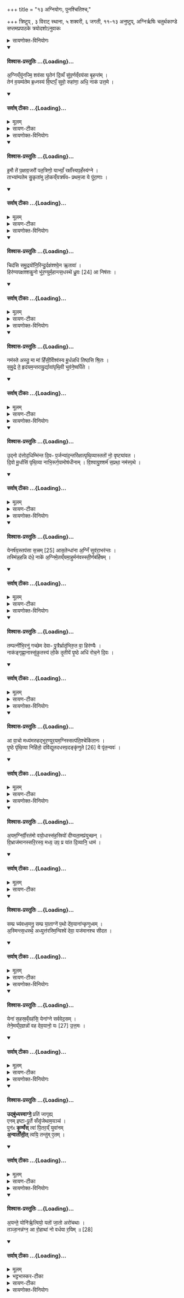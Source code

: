 +++
title = "१३ अग्नियोगः, पुनश्चितिश्च,"

+++
त्रिष्टुप् , ३ विराट् स्थाना, ५ शक्वरी, ६ जगती, ११-१३ अनुष्टुप्,
अग्निर्ऋषिः
चतुर्थकाण्डे सप्तमप्रपाठके त्रयोदशोऽनुवाकः

<details><summary>सायणोक्त-विनियोगः</summary>

( अथ चतुर्थकाण्डे सप्तमप्रपाठके त्रयोदशोऽनुवाकः )।  
 कल्पः—द्वादशो वाजप्रसवीयहोमोऽभिहितः।  
अथ त्रयोदशेऽग्नियोगोऽभिधीयते।     
“ पुरस्तात्प्रातरनुवाकादग्निं युनज्मीमिति तिसृभिरभिमृशन्नग्निं युनक्ति ” इति।  
तत्र प्रथमामाह– अग्निं युनज्मीति।  
</details>
<div class="js_include" newlevelforh1="4" title="विश्वास-प्रस्तुतिः" unfilled url="/vedAH_yajuH/taittirIyam/sArasvata-vibhAgaH/saMhitA/Rk/vishvAsa-prastutiH/4/7/13_agniyogaH_punashchitishcha/02_agniy.Nyunajmi_shavasA.md">
<details open><summary><h4>विश्वास-प्रस्तुतिः ...{Loading}...</h4></summary>

अ॒ग्निय्ँयु॑नज्मि॒ शव॑सा घृ॒तेन॑ दि॒व्यँ सु॑प॒र्णव्ँवय॑सा बृ॒हन्त॑म् ।   
तेन॑ व॒यम्प॑तेम ब्र॒ध्नस्य॑ वि॒ष्टपँ॒ सुवो॒ रुहा॑णा॒ अधि॒ नाक॑ उत्त॒मे ।
</details>
</div>
<div class="js_include" newlevelforh1="4" title="सर्वाष् टीकाः" unfilled url="/vedAH_yajuH/taittirIyam/sArasvata-vibhAgaH/saMhitA/Rk/sarvASh_TIkAH/4/7/13_agniyogaH_punashchitishcha/02_agniy.Nyunajmi_shavasA.md">
<details open><summary><h4>सर्वाष् टीकाः ...{Loading}...</h4></summary>
<details><summary>मूलम्</summary>

अ॒ग्निय्ँयु॑नज्मि॒ शव॑सा घृ॒तेन॑ दि॒व्यँ सु॑प॒र्णव्ँवय॑सा बृ॒हन्त॑म् ।   
तेन॑ व॒यम्प॑तेम ब्र॒ध्नस्य॑ वि॒ष्टपँ॒ सुवो॒ रुहा॑णा॒ अधि॒ नाक॑ उत्त॒मे ।
</details>
<details><summary>सायण-टीका</summary>

अग्निं चितमेतं वह्निं शवसा बलेन घृतेन घृतादिद्रव्य युक्तेन कर्मणा युनज्पि रथेनाश्वमिवाहं योजयामि।  
कीदृशमग्निं, दिव्यं द्योतनात्मकं, सुपर्णं पक्ष्याकारं, वयसा बृहन्तं चिरकालभाविनम्।  
तेनाग्निना वयं यजमाना ब्र ध्नस्याऽऽदित्यस्य विष्टपं तापरहितं स्थानं पतेम प्राप्नुयाम।  
कीदृशा वयम्, उत्तमे नाकेऽत्युत्कृष्टे स्वर्गलोके सबोऽधिरुहाणाः सुखप्रापकप्रदेशमधिरोढुकामाः।
</details>
</details>
</div>
<details><summary>सायणोक्त-विनियोगः</summary>

अथ द्वितीयामाह– इमौ ते पक्षावति।  
</details>
<div class="js_include" newlevelforh1="4" title="विश्वास-प्रस्तुतिः" unfilled url="/vedAH_yajuH/taittirIyam/sArasvata-vibhAgaH/saMhitA/Rk/vishvAsa-prastutiH/4/7/13_agniyogaH_punashchitishcha/06_imau_te.md">
<details open><summary><h4>विश्वास-प्रस्तुतिः ...{Loading}...</h4></summary>

इ॒मौ ते॑ प॒क्षाव॒जरौ॑ पत॒त्रिणो॒ याभ्याँ॒ रक्षाँ॑स्यप॒हँस्य॑ग्ने ।   
ताभ्या॑म्पतेम सु॒कृता॑मु लो॒कय्ँयत्रर्ष॑यᳶ प्रथम॒जा ये पु॑रा॒णाः ।
</details>
</div>
<div class="js_include" newlevelforh1="4" title="सर्वाष् टीकाः" unfilled url="/vedAH_yajuH/taittirIyam/sArasvata-vibhAgaH/saMhitA/Rk/sarvASh_TIkAH/4/7/13_agniyogaH_punashchitishcha/06_imau_te.md">
<details open><summary><h4>सर्वाष् टीकाः ...{Loading}...</h4></summary>
<details><summary>मूलम्</summary>

इ॒मौ ते॑ प॒क्षाव॒जरौ॑ पत॒त्रिणो॒ याभ्याँ॒ रक्षाँ॑स्यप॒हँस्य॑ग्ने ।   
ताभ्या॑म्पतेम सु॒कृता॑मु लो॒कय्ँयत्रर्ष॑यᳶ प्रथम॒जा ये पु॑रा॒णाः ।
</details>
<details><summary>सायण-टीका</summary>

पतत्रिणः पक्ष्याकारस्य ते तवाग्नेरिमौ पक्षावजरौ कदाचिदपि जीर्णौ  न भवतः।  
हेऽग्ने याभ्यां पक्षाभ्यां त्वं रक्षांस्यपहंसि मारयसि ताभ्यां वयं सुकृतामु पुण्यकृतामेव पुरुषाणां योग्यं लोकं पतेम प्राप्नुयाम्।  
ये पुराणा अनादिसिध्दा ऋषयो महर्षयः सन्ति ये च प्रथमजाः सृष्ट्यादावेवोत्पन्नास्तादृशा यत्र लोके निबसन्ति तं लोकं पतेम।
</details>
</details>
</div>
<details><summary>सायणोक्त-विनियोगः</summary>

तृतीयामाह – चिदसि समुद्रेति ।  
</details>
<div class="js_include" newlevelforh1="4" title="विश्वास-प्रस्तुतिः" unfilled url="/vedAH_yajuH/taittirIyam/sArasvata-vibhAgaH/saMhitA/Rk/vishvAsa-prastutiH/4/7/13_agniyogaH_punashchitishcha/10_chidasi_samudrayonirindurdakhShashshyena.md">
<details open><summary><h4>विश्वास-प्रस्तुतिः ...{Loading}...</h4></summary>

चिद॑सि समु॒द्रयो॑नि॒रिन्दु॒र्दक्ष॑श्श्ये॒न ऋ॒तावा॑ ।   
हिर॑ण्यपक्षश्शकु॒नो भु॑र॒ण्युर्म॒हान्त्स॒धस्थे॑ ध्रु॒वः [24]  आ निष॑त्तः ।
</details>
</div>
<div class="js_include" newlevelforh1="4" title="सर्वाष् टीकाः" unfilled url="/vedAH_yajuH/taittirIyam/sArasvata-vibhAgaH/saMhitA/Rk/sarvASh_TIkAH/4/7/13_agniyogaH_punashchitishcha/10_chidasi_samudrayonirindurdakhShashshyena.md">
<details open><summary><h4>सर्वाष् टीकाः ...{Loading}...</h4></summary>
<details><summary>मूलम्</summary>

चिद॑सि समु॒द्रयो॑नि॒रिन्दु॒र्दक्ष॑श्श्ये॒न ऋ॒तावा॑ ।   
हिर॑ण्यपक्षश्शकु॒नो भु॑र॒ण्युर्म॒हान्त्स॒धस्थे॑ ध्रु॒वः [24]  आ निष॑त्तः ।
</details>
<details><summary>सायण-टीका</summary>

हेऽग्ने त्वं चिदादिविशेषणैर्विशेषितोऽसि।  
चिज्जगतश्चेतयिता यजमानौश्चितो वा ।   समुद्रयोनिर्यथा समुद्रः सर्वेषां जलग्रहाणां स्थानं तथा त्वं सर्वेषां क्रतूनां स्थानम्।   इन्दुः परमैश्वर्ययुक्तः।   दक्षः कर्मनिष्पादन कुशलः।   श्येनः पक्षिविशेषाकारः ।   ऋतावा सत्यवान्।   हिरण्यपक्षः सुवर्णं मयाभ्यां पक्षाभ्यामुपेतः।   शकुनः कामनादिभेदेन कङ्कादिपक्ष्याकारः।   भुरण्युः    २२५५ सर्वं भरितं क्षमः ।   महान्बह्वीभिरिष्टकाभिश्चितत्वात्प्रौढः।   सधःस्थ आदित्येन सहैकत्र स्थितियोग्ये मण्डले (ध्रुवः स्थिरः) ।   आनिषत्तः समन्तत उपविष्टः।
</details>
</details>
</div>
<details><summary>सायणोक्त-विनियोगः</summary>

कल्पः— “यज्ञायज्ञियस्य स्तोत्र एकयाऽप्रस्तुतं भवत्यथ नमस्ते अस्तु मा मा हिँ सीरिति द्वाभ्यामग्निमभिमृशति” इति।   तत्र प्रथमामाह– नमस्ते अस्त्विति।   
</details>
<div class="js_include" newlevelforh1="4" title="विश्वास-प्रस्तुतिः" unfilled url="/vedAH_yajuH/taittirIyam/sArasvata-vibhAgaH/saMhitA/Rk/vishvAsa-prastutiH/4/7/13_agniyogaH_punashchitishcha/14_namaste_astu.md">
<details open><summary><h4>विश्वास-प्रस्तुतिः ...{Loading}...</h4></summary>

नम॑स्ते अस्तु॒ मा मा॑ हिँसी॒र्विश्व॑स्य मू॒र्धन्नधि॑ तिष्ठसि श्रि॒तः ।   
स॒मु॒द्रे ते॒ हृद॑यम॒न्तरायु॒र्द्यावा॑पृथि॒वी भुव॑ने॒ष्वर्पि॑ते ।
</details>
</div>
<div class="js_include" newlevelforh1="4" title="सर्वाष् टीकाः" unfilled url="/vedAH_yajuH/taittirIyam/sArasvata-vibhAgaH/saMhitA/Rk/sarvASh_TIkAH/4/7/13_agniyogaH_punashchitishcha/14_namaste_astu.md">
<details open><summary><h4>सर्वाष् टीकाः ...{Loading}...</h4></summary>
<details><summary>मूलम्</summary>

नम॑स्ते अस्तु॒ मा मा॑ हिँसी॒र्विश्व॑स्य मू॒र्धन्नधि॑ तिष्ठसि श्रि॒तः ।   
स॒मु॒द्रे ते॒ हृद॑यम॒न्तरायु॒र्द्यावा॑पृथि॒वी भुव॑ने॒ष्वर्पि॑ते ।
</details>
<details><summary>सायण-टीका</summary>

हेऽग्ने ते नमोऽस्तु।   त्वं कर्मणि त्वद्यागकारिणं मा मां मा हिंसीर्मा विनाशय।   त्वं विश्वस्य सर्वस्य जगतो मूर्धञ्शिरोवदुत्तमे चितिप्रदेशे श्रित आश्रितः सन्नधितिष्ठसि।   अधिको भूत्वा वर्तसे।   ते हृदयं त्वदीयं चित्तं समुद्रे वर्तते।   यद्वृष्टिद्वारेण समुद्रसमानं जलं संपादयिष्यामीत्येवं सर्वदा तवा नुग्रहः।   तथाऽन्तरायुस्त्वदीयचित्तस्य मध्ये सर्वेषां प्राणिनामायुस्तिष्ठति चिरं जीवन्त्वेते प्राणिन इति यदा स्मरसि तदानीं तेषामायुर्भवत्येव ।   किंच भुवनेषु सर्वेषु लोकेषु निमित्तभूतेषु द्यावापृथिवी अर्पिते उपरि द्यौरधो भूमिश्च त्वया स्थपिते।   एतयोर्मध्ये सर्वे लोकास्तिष्ठन्त्वित्येवं तवानुग्रहः।
</details>
</details>
</div>
<details><summary>सायणोक्त-विनियोगः</summary>

अथ द्वितीयामाह– उद्नो दत्तोदघिमिति।   
</details>
<div class="js_include" newlevelforh1="4" title="विश्वास-प्रस्तुतिः" unfilled url="/vedAH_yajuH/taittirIyam/sArasvata-vibhAgaH/saMhitA/Rk/vishvAsa-prastutiH/4/7/13_agniyogaH_punashchitishcha/18_udno_dattodadhimbhinta.md">
<details open><summary><h4>विश्वास-प्रस्तुतिः ...{Loading}...</h4></summary>

उ॒द्नो द॑त्तोद॒धिम्भि॑न्त दि॒वᳶ प॒र्जन्या॑द॒न्तरि॑क्षात्पृथि॒व्यास्ततो॑ नो॒ वृष्ट्या॑वत ।   
दि॒वो मू॒र्धासि॑ पृथि॒व्या नाभि॒रूर्ग॒पामोष॑धीनाम् ।
वि॒श्वायु॒श्शर्म॑ स॒प्रथा॒ नम॑स्प॒थे ।
</details>
</div>
<div class="js_include" newlevelforh1="4" title="सर्वाष् टीकाः" unfilled url="/vedAH_yajuH/taittirIyam/sArasvata-vibhAgaH/saMhitA/Rk/sarvASh_TIkAH/4/7/13_agniyogaH_punashchitishcha/18_udno_dattodadhimbhinta.md">
<details open><summary><h4>सर्वाष् टीकाः ...{Loading}...</h4></summary>
<details><summary>मूलम्</summary>

उ॒द्नो द॑त्तोद॒धिम्भि॑न्त दि॒वᳶ प॒र्जन्या॑द॒न्तरि॑क्षात्पृथि॒व्यास्ततो॑ नो॒ वृष्ट्या॑वत ।  
दि॒वो मू॒र्धासि॑ पृथि॒व्या नाभि॒रूर्ग॒पामोष॑धीनाम् ।
वि॒श्वायु॒श्शर्म॑ स॒प्रथा॒ नम॑स्प॒थे ।
</details>
<details><summary>सायण-टीका</summary>

अत्र पूजार्थमेकस्मिन्नेवाग्नौ बहुत्वमारोप्य निर्दिश्यते।   हेऽग्नयो यूयमुदूनो दत्तादकानि प्रयच्छत।   उदकदाने क उपाय इति तदुच्यते—उदधिं भिन्त, उदकं धीयतेऽस्मिन्नित्युदघिर्मेघस्तं विदारयत।   केभ्यो निमित्तेभ्यः, दिवोऽन्तरिक्षात्पृथिव्या लोकत्रयं निमित्तीकृत्येत्यर्थः ततो मेघवि दारणादूर्ध्वं पर्जन्यादागतया वृष्ट्या नोऽस्मानवत रक्षत।  

पुनरप्येकत्वेनैव संबोध्योच्यते—हेऽग्ने त्वं दिवो मूर्धाऽसि द्युलोकस्य मूर्धस्थानीय आदित्यरूपोसि।   पृथिव्या नाभिरसि नाभिवन्मध्यदेशे वर्तसे।   अपामोषधीनां चोर्ग्रसोऽसि।   त्वया हि पाके क्रियमाणे सति तत्र रसो जायते तथा विश्वायुरसि सर्वस्य जगत आयुष्प्रदोऽसि।   शर्म शरणभूतोऽसि।   सप्रथाः सविस्तारोऽसि।   पथे पुण्यलोकमार्गरूपाय तुभ्यं नमोऽस्तु।   
अग्नियोगमन्त्रं व्याख्यातुं प्रस्तौति– “सुवर्गाय वै लोकाय देवरथो युज्यते यत्राऽऽकूताय मनुष्यरथ एष खलु देवरथो यदग्निः” (सं० का० ५ प्र० ४ अ० १०) इति।  
द्विविधो हि रथो देवरथो मनुष्यरथश्चेति।   तत्र स्वर्गप्राप्तये देवरथः सज्जी   २२५६ क्रियत।   यत्र क्वापि ग्रामविशेषे गन्तुमाकूतमभिपायो भवति तदर्थं मनुष्यरथः सज्जी क्रियते।   योऽयमत्र चीयमानोऽग्निः स एष देवरथो न तु मनुष्यरथः इत्यं प्रस्तुत्य मन्त्रस्य तात्पर्यं दर्शयति– “अग्निं युनज्मि शवसा घृतेनेत्याह युनक्त्येवैनँ स एनं युक्तः सुवर्गं लोकमभि वहति” (सं० का० ५ प्र० ४ अ० १०) इति।  
एनं देवरथरूपमग्निमनेन मन्त्रेण युनक्त्येव।   स च युक्तोऽग्निरेव यजमानं स्वर्गं प्रापयति।   उक्तमन्त्रपञ्चके मन्त्रत्रयं विभज्य विनियुङ्क्ते– यत्सर्वाभिः पञ्चभिर्युञ्ज्याद्युक्तोऽस्याग्निः प्रच्युतः स्यादप्रंतिष्ठिता आहुतयः स्युरप्रतिष्ठिताः स्तोमा अप्रतिष्ठितान्युक्थानि तिसृभिः प्रातःसवनेऽभिमृशति त्रिवृद्वा अग्निर्यावानेवाग्निस्तं युनक्ति यथाऽनसि युक्त आधीयत एवमेव तत्प्रत्याहुतयस्तिष्ठन्ति प्रति स्तोमाः प्रत्युक्थानि” (सं० का० ५ प्र० ४ अ० १०) इति।  
आदावेव मन्त्रपञ्चकेन योजने सति कालान्तरे योजयितुं मन्त्राभावादयं युक्तोऽग्निः प्रच्युतो भवेत्।   प्रच्युतेऽग्नावाहुतीनां स्तोत्रशस्त्रयोश्च प्रतिष्ठा न भवेत्।   अतः पश्चाद्योक्तुं मन्त्रद्वय मवशेष्य प्रातःसवने तिसृभिरमिमृशेत्।   तथा सति त्रिगुणमग्निं सर्वमप्यभिमृशति।   ततो यथा लोके बलीवर्दैयुक्ते शकटे सर्वं ग्रामान्तरे नेतध्यं वस्तुजातमभिनिधीयत एवमेतस्मिन्नग्नावाहुतयः स्तोत्राणि (शस्त्राणि) च प्रतितिष्ठन्ति।   
अथावशिष्टं मन्त्रद्वयं विनियुङ्क्ते– “यज्ञायज्ञियस्य स्तोत्रे द्वाभ्याममि मृशत्येतावान्वै यज्ञो यावानग्निष्टोमोभूमा त्वा अस्यात ऊर्ध्वः क्रियते यावानेव यज्ञस्तमन्ततोऽन्वारोहति” (सं० का० ५ प्र० ४ अ० १०) इति।  
यज्ञायज्ञा वो अग्नय इत्यस्यामृच्युत्पन्नं साम यज्ञायज्ञियं, तस्य साम्नः संबन्धि स्तोत्रं तृतीयसवने प्रवर्तते।   तस्मिन्प्रवर्तमाने सति शिष्टाभ्यां द्वाभ्यां मन्त्राभ्यामग्निमभिमृशेत्।   यज्ञायज्ञियस्तोत्रान्तो हि प्रकृतिभूतोऽग्निष्टोमः।   स च यावांस्तावानेवोक्थ्यातिरात्रादिः सर्वोऽपि यज्ञः।   एतावदेव हि सर्वेस्याषि यज्ञस्य   २२५७ मुख्यं शरीरम्।   अस्योक्थ्यादिक्रतोर्यज्ञायज्ञियस्तोत्रादूर्ध्वस्तु स्तोत्रसमूहो यः क्रियते सतु मैव क्रियते, तेनातिरिक्तेन पूर्वं विद्यमानस्य यज्ञशरीरस्य वाहुल्यमेव भवति, न तु किंचिन्नूतनं शरीरम्।   एवं सति यज्ञायज्ञियस्तोत्रकालीनाभिमर्शनेनातिरिक्तेनाग्नि ष्टोमोक्थ्यातिरात्रादिरूपो यज्ञो यावानस्ति तं सर्वमप्यन्तकालेऽन्वारोहति कृत्स्नमपि यज्ञजातं प्राप्नोतीत्यर्थः।   मन्त्रद्वित्वं प्रशंसति– “द्वाभ्यां प्रतिष्ठित्यै” [सं० का० ५ प्र० ४ अ० १०] इति।  
स्तोत्रमध्य एवावान्तरकालाविशेषं विधत्ते – “एकयाऽप्रस्तुतं भवत्यथाभिमृशत्युपैनमुत्तरो यज्ञो नमत्यथो संतत्यै” (सं० का० ५ प्र०  ४ अ० १० ) इति।  
यज्ञायज्ञियस्य स्तोत्रे ह्येकविंशः स्तोमो विहितः।   तिस्रो हि ऋच एकविंशतिसंख्यापूरणायाऽऽवर्तनीयाः।   तत्र हि विंशतिस्तोत्रीयासूक्तासु याऽन्ता (न्त्या) स्तोत्रीया तया स्तोत्रमप्रस्तुतमनुपक्रान्तं यदा भवति तदानीं मन्त्राभ्यामभिमृशेत्।   एवं सत्युत्तरकालभावी यज्ञः सर्वोऽप्येनं यजमानमुपनमति।   अपि च तदभिमर्शनं यज्ञनैरन्तर्याय संपद्यते।
</details>
</details>
</div>
<details><summary>सायणोक्त-विनियोगः</summary>

कल्पः— “ पुनश्चितिस्त्रिष्वर्थेषु श्रूयतेऽस्त्रवणार्थे समृद्ध्यर्थे संतानार्थे चास्रवणार्थं व्याख्यास्यामो यदीष्ट्या यदि पशुना यदि सोगेन यजेत योऽप्यस्य पुरोऽ–ग्निस्तमन्ववसाय यजेतापि वा येनर्षय इत्यष्ठौ नाना मन्त्रा उत्तरवेद्यामुपदध्यात् ” इति।  
तत्र प्रथमामाह– येनर्षय इति।   
</details>
<div class="js_include" newlevelforh1="4" title="विश्वास-प्रस्तुतिः" unfilled url="/vedAH_yajuH/taittirIyam/sArasvata-vibhAgaH/saMhitA/Rk/vishvAsa-prastutiH/4/7/13_agniyogaH_punashchitishcha/22_yenarShayastapasA_sattram.md">
<details open><summary><h4>विश्वास-प्रस्तुतिः ...{Loading}...</h4></summary>

येनर्ष॑य॒स्तप॑सा स॒त्त्रम् [25]  आस॒तेन्धा॑ना अ॒ग्निँ सुव॑रा॒भर॑न्तः ।   
तस्मि॑न्न॒हन्नि द॑धे॒ नाके॑ अ॒ग्निमे॒तय्ँयमा॒हुर्मन॑वस्स्ती॒र्णब॑र्हिषम् ।
</details>
</div>
<div class="js_include" newlevelforh1="4" title="सर्वाष् टीकाः" unfilled url="/vedAH_yajuH/taittirIyam/sArasvata-vibhAgaH/saMhitA/Rk/sarvASh_TIkAH/4/7/13_agniyogaH_punashchitishcha/22_yenarShayastapasA_sattram.md">
<details open><summary><h4>सर्वाष् टीकाः ...{Loading}...</h4></summary>
<details><summary>मूलम्</summary>

येनर्ष॑य॒स्तप॑सा स॒त्त्रम् [25]  आस॒तेन्धा॑ना अ॒ग्निँ सुव॑रा॒भर॑न्तः ।   
तस्मि॑न्न॒हन्नि द॑धे॒ नाके॑ अ॒ग्निमे॒तय्ँयमा॒हुर्मन॑वस्स्ती॒र्णब॑र्हिषम् ।
</details>
<details><summary>सायण-टीका</summary>

येन स्वगेंण निमित्तभूतेन पूर्वे महर्षयस्तपसा संतापयक्तेनाग्निना सत्रमासतानुष्ठितवन्तः ।   कीदृशा महर्षयः, अग्निमिन्धानाः प्रज्वलयन्तः ।   सुवराभरन्तः स्वर्गमाहर्तुं समुद्यताः अहमपि तस्मिन्नाके निमित्तभूते सति एतमग्निं निदधे स्थापयामि।   यमग्निं मनवः पूर्वे मनुष्याः स्तीर्णबर्हिषं प्रसारितयज्ञमाहुस्त मग्निं निदध इत्यन्वयः।
</details>
</details>
</div>
<details><summary>सायणोक्त-विनियोगः</summary>

अथ द्वितीयामाह– तं पत्नीभिरिति।   
</details>
<div class="js_include" newlevelforh1="4" title="विश्वास-प्रस्तुतिः" unfilled url="/vedAH_yajuH/taittirIyam/sArasvata-vibhAgaH/saMhitA/Rk/vishvAsa-prastutiH/4/7/13_agniyogaH_punashchitishcha/26_tampatnIbhiranu_gachChema.md">
<details open><summary><h4>विश्वास-प्रस्तुतिः ...{Loading}...</h4></summary>

तम्पत्नी॑भि॒रनु॑ गच्छेम देवाᳶ पु॒त्रैर्भ्रातृ॑भिरु॒त वा॒ हिर॑ण्यैः ।   
नाक॑ङ्गृह्णा॒नास्सु॑कृ॒तस्य॑ लो॒के तृ॒तीये॑ पृ॒ष्ठे अधि॑ रोच॒ने दि॒वः ।
</details>
</div>
<div class="js_include" newlevelforh1="4" title="सर्वाष् टीकाः" unfilled url="/vedAH_yajuH/taittirIyam/sArasvata-vibhAgaH/saMhitA/Rk/sarvASh_TIkAH/4/7/13_agniyogaH_punashchitishcha/26_tampatnIbhiranu_gachChema.md">
<details open><summary><h4>सर्वाष् टीकाः ...{Loading}...</h4></summary>
<details><summary>मूलम्</summary>

तम्पत्नी॑भि॒रनु॑ गच्छेम देवाᳶ पु॒त्रैर्भ्रातृ॑भिरु॒त वा॒ हिर॑ण्यैः ।   
नाक॑ङ्गृह्णा॒नास्सु॑कृ॒तस्य॑ लो॒के तृ॒तीये॑ पृ॒ष्ठे अधि॑ रोच॒ने दि॒वः ।
</details>
<details><summary>सायण-टीका</summary>

हे देवा ऋत्विजः सर्वे वयं पत्न्यादिभिः सर्वैर्मनुष्यैरुत   २२५८ वा हिरण्यैर्हिरण्यदिभिः सर्वैः साधनद्गव्यैश्च सहितास्तमग्निमनुगच्छेमानुगताः सन्तः फलं प्राप्स्याम इत्बाशयः ।   स एव स्पष्टीक्रियतेदिवः पृष्ठे स्वर्गस्योपरि नाकं दुःखरहितं स्थानं गृह्णाना ग्रहीतुकामा वयमित्यर्थः।   कीदृशे दिवः पृष्ठे, सुकृतस्य लोके सम्यगनुष्ठितस्य कर्मणः फलभूते, तृतीये पृथिवीमारभ्य गणनायां त्रिसंख्यापूरके, अधिरोचनेऽधिकत्वेन दीप्यमाने।
</details>
</details>
</div>
<details><summary>सायणोक्त-विनियोगः</summary>

अथ तृतीयामाह– आ वाचो मध्यमेति।   
</details>
<div class="js_include" newlevelforh1="4" title="विश्वास-प्रस्तुतिः" unfilled url="/vedAH_yajuH/taittirIyam/sArasvata-vibhAgaH/saMhitA/Rk/vishvAsa-prastutiH/4/7/13_agniyogaH_punashchitishcha/30_A_vAcho.md">
<details open><summary><h4>विश्वास-प्रस्तुतिः ...{Loading}...</h4></summary>

आ वा॒चो मध्य॑मरुहद्भुर॒ण्युर॒यम॒ग्निस्सत्प॑ति॒श्चेकि॑तानः ।   
पृ॒ष्ठे पृ॑थि॒व्या निहि॑तो॒ दवि॑द्युतदधस्प॒दङ्कृ॑णुते [26] ये पृ॑त॒न्यवः॑ ।
</details>
</div>
<div class="js_include" newlevelforh1="4" title="सर्वाष् टीकाः" unfilled url="/vedAH_yajuH/taittirIyam/sArasvata-vibhAgaH/saMhitA/Rk/sarvASh_TIkAH/4/7/13_agniyogaH_punashchitishcha/30_A_vAcho.md">
<details open><summary><h4>सर्वाष् टीकाः ...{Loading}...</h4></summary>
<details><summary>मूलम्</summary>

आ वा॒चो मध्य॑मरुहद्भुर॒ण्युर॒यम॒ग्निस्सत्प॑ति॒श्चेकि॑तानः ।   
पृ॒ष्ठे पृ॑थि॒व्या निहि॑तो॒ दवि॑द्युतदधस्प॒दङ्कृ॑णुते [26] ये पृ॑त॒न्यवः॑ ।
</details>
<details><summary>सायण-टीका</summary>

अयगग्निर्वाचो मध्यमारुहत्स्तोत्ररूपाया वाचः प्रतिपाद्यमर्थमारूढः स्तोत्रगतसर्वगुणयुक्त इत्यर्थः।   कीदृशोऽग्निः, भुरण्युर्जनद्भरणशीलः।   सत्पतिः सतां पालकः।   चेकितानोऽभिज्ञानवान्।   स च पृथिव्याः पृष्ठे भूमेरुपरि निहितः स्थापितो दविद्युतदतिशयेन द्योतते।   ये तु विरोधिनः पृतन्यवोऽस्माभिः सह कलहं कर्तुमिच्छन्ति तानधस्पदं कृणुतेऽस्माकं पादस्याधस्तादर्वास्थितान्करोति।
</details>
</details>
</div>
<details><summary>सायणोक्त-विनियोगः</summary>

अथ चतुर्थीमाह– अयमग्निरिति।   
</details>
<div class="js_include" newlevelforh1="4" title="विश्वास-प्रस्तुतिः" unfilled url="/vedAH_yajuH/taittirIyam/sArasvata-vibhAgaH/saMhitA/Rk/vishvAsa-prastutiH/4/7/13_agniyogaH_punashchitishcha/34_ayamagnirvIratamo_vayodhAssahasriyo.md">
<details open><summary><h4>विश्वास-प्रस्तुतिः ...{Loading}...</h4></summary>

अ॒यम॒ग्निर्वी॒रत॑मो वयो॒धास्स॑ह॒स्रियो॑ दीप्यता॒मप्र॑युच्छन् ।   
वि॒भ्राज॑मानस्सरि॒रस्य॒ मध्य॒ उप॒ प्र या॑त दि॒व्यानि॒ धाम॑ ।
</details>
</div>
<div class="js_include" newlevelforh1="4" title="सर्वाष् टीकाः" unfilled url="/vedAH_yajuH/taittirIyam/sArasvata-vibhAgaH/saMhitA/Rk/sarvASh_TIkAH/4/7/13_agniyogaH_punashchitishcha/34_ayamagnirvIratamo_vayodhAssahasriyo.md">
<details open><summary><h4>सर्वाष् टीकाः ...{Loading}...</h4></summary>
<details><summary>मूलम्</summary>

अ॒यम॒ग्निर्वी॒रत॑मो वयो॒धास्स॑ह॒स्रियो॑ दीप्यता॒मप्र॑युच्छन् ।   
वि॒भ्राज॑मानस्सरि॒रस्य॒ मध्य॒ उप॒ प्र या॑त दि॒व्यानि॒ धाम॑ ।
</details>
<details><summary>सायण-टीका</summary>

अयमग्निर्दीप्यतामस्मिन्कर्मणि प्रकाशताम्।   कीदृशः, वरितमोऽतिशयेन शूरः।   वयोधा वयस आयुषः स्थापयिता।   सहस्त्रिय इष्टकासहस्रेण संपादितः।   अप्रयुच्छन्नस्मिन्कर्मणि प्रमादरहितः।   सरिरस्य जलस्य मध्ये विभ्राजमान और्वविद्युदादिरूपेण विशेषतः प्रकाशमानः।   हे ऋत्विग्यजमानास्तस्य प्रसादाद्दिव्यानि धाम स्थानानि उप प्रयात प्राप्नुत।
</details>
</details>
</div>
<div class="js_include" newlevelforh1="4" title="विश्वास-प्रस्तुतिः" unfilled url="/vedAH_yajuH/taittirIyam/sArasvata-vibhAgaH/saMhitA/Rk/vishvAsa-prastutiH/4/7/13_agniyogaH_punashchitishcha/37_sampra_chyavadhvamanu.md">
<details open><summary><h4>विश्वास-प्रस्तुतिः ...{Loading}...</h4></summary>

सम्प्र च्य॑वध्व॒मनु॒ सम्प्र या॒ताग्ने॑ प॒थो दे॑व॒याना॑न्कृणुध्वम् ।   
अ॒स्मिन्त्स॒धस्थे॒ अध्युत्त॑रस्मि॒न्विश्वे॑ देवा॒ यज॑मानश्च सीदत ।
</details>
</div>
<div class="js_include" newlevelforh1="4" title="सर्वाष् टीकाः" unfilled url="/vedAH_yajuH/taittirIyam/sArasvata-vibhAgaH/saMhitA/Rk/sarvASh_TIkAH/4/7/13_agniyogaH_punashchitishcha/37_sampra_chyavadhvamanu.md">
<details open><summary><h4>सर्वाष् टीकाः ...{Loading}...</h4></summary>
<details><summary>मूलम्</summary>

सम्प्र च्य॑वध्व॒मनु॒ सम्प्र या॒ताग्ने॑ प॒थो दे॑व॒याना॑न्कृणुध्वम् ।   
अ॒स्मिन्त्स॒धस्थे॒ अध्युत्त॑रस्मि॒न्विश्वे॑ देवा॒ यज॑मानश्च सीदत ।
</details>
<details><summary>सायण-टीका</summary>

अथ पञ्चमीमाह– सं प्र च्यवध्वमिति।   हेऽग्ने त्वं विश्वेदेवा यजमानश्च सर्वे यूयं संप्रच्यवर्ध्य सम्यक्प्रच्यावयत, अस्य कर्मणो विघ्नं विनाशयतेत्यर्थः।   अनुसंप्रयासानुक्रमेण कर्मसिद्धिं प्राप्नुत।   ततो देवयानान्देवलोकप्राप्तिहेतून्पथो मार्गान्कृणुघ्वं कुरुत।   सधःस्थे सहस्थितियोग्येऽस्मिन्कर्मणि सीदतोत्तरस्मिल्ँलोकेऽधिकत्वेन सीदत।
</details>
</details>
</div>
<details><summary>सायणोक्त-विनियोगः</summary>

अथ षष्ठीमाह– येना सहस्रमिति।   
</details>
<div class="js_include" newlevelforh1="4" title="विश्वास-प्रस्तुतिः" unfilled url="/vedAH_yajuH/taittirIyam/sArasvata-vibhAgaH/saMhitA/Rk/vishvAsa-prastutiH/4/7/13_agniyogaH_punashchitishcha/41_yenA_sahasrav.Nvahasi.md">
<details open><summary><h4>विश्वास-प्रस्तुतिः ...{Loading}...</h4></summary>

येना॑ स॒हस्र॒व्ँवह॑सि॒ येना॑ग्ने सर्ववेद॒सम् ।   
तेने॒मय्ँय॒ज्ञन्नो॑ वह देव॒यानो॒ यः [27]  उ॒त्त॒मः ।
</details>
</div>
<div class="js_include" newlevelforh1="4" title="सर्वाष् टीकाः" unfilled url="/vedAH_yajuH/taittirIyam/sArasvata-vibhAgaH/saMhitA/Rk/sarvASh_TIkAH/4/7/13_agniyogaH_punashchitishcha/41_yenA_sahasrav.Nvahasi.md">
<details open><summary><h4>सर्वाष् टीकाः ...{Loading}...</h4></summary>
<details><summary>मूलम्</summary>

येना॑ स॒हस्र॒व्ँवह॑सि॒ येना॑ग्ने सर्ववेद॒सम् ।   
तेने॒मय्ँय॒ज्ञन्नो॑ वह देव॒यानो॒ यः [27]  उ॒त्त॒मः ।
</details>
<details><summary>सायण-टीका</summary>

हेऽग्ने देवयानो देवप्रापको यस्त्वमुत्तमः स त्वं येन व्यापारेण सहस्रं वहसि सहस्रदक्षिणाकं यज्ञं निर्वहसि, तथा येन व्यापारेण सर्ववेदसं सर्वस्वदक्षिणाकं यज्ञं वहसि, तेन व्यापारेण नोऽस्मदीयमिमं यज्ञं वह देवान्प्रापय।   देवयान इत्यादिकं यज्ञविशेषणं वाऽस्तु।   यो यज्ञो देवान्प्राप्त उत्तमो भवति तमिमं यज्ञं वहेत्यर्थः
</details>
</details>
</div>
<details><summary>सायणोक्त-विनियोगः</summary>

अथ सप्तमीमाह–  २२५९ उद्वुध्यस्वाग्न इति।   
</details>
<div class="js_include" newlevelforh1="4" title="विश्वास-प्रस्तुतिः" unfilled url="/vedAH_yajuH/taittirIyam/sArasvata-vibhAgaH/saMhitA/Rk/vishvAsa-prastutiH/4/7/13_agniyogaH_punashchitishcha/45_udbudhyasvAgne_prati.md">
<details open><summary><h4>विश्वास-प्रस्तुतिः ...{Loading}...</h4></summary>

**उद्बु॑ध्यस्वाग्ने॒** प्रति॑ जागृह्य्  
एनम् इष्टा-पू॒र्ते सँसृ॑जेथाम॒यञ्च॑ ।   
पुन॑ᳵ **कृ॒ण्वँस्** त्वा॑ पि॒तर॒य्ँ युवा॑नम्  
**अ॒न्वाताँ॑सी॒त्** त्वयि॒ तन्तु॑म् ए॒तम् ।
</details>
</div>
<div class="js_include" newlevelforh1="4" title="सर्वाष् टीकाः" unfilled url="/vedAH_yajuH/taittirIyam/sArasvata-vibhAgaH/saMhitA/Rk/sarvASh_TIkAH/4/7/13_agniyogaH_punashchitishcha/45_udbudhyasvAgne_prati.md">
<details open><summary><h4>सर्वाष् टीकाः ...{Loading}...</h4></summary>
<details><summary>मूलम्</summary>

उद्बु॑ध्यस्वाग्ने॒ प्रति॑ जागृह्येनमिष्टापू॒र्ते सँसृ॑जेथाम॒यञ्च॑ ।   
पुन॑ᳵ कृ॒ण्वँस्त्वा॑ पि॒तर॒य्ँयुवा॑नम॒न्वाताँ॑सी॒त्त्वयि॒ तन्तु॑मे॒तम् ।
</details>
<details><summary>सायण-टीका</summary>

हेऽग्ने त्वमुद्बुध्यस्वास्माद्वेषये सावधानो भव।   एनं यजमानं प्रति जागृहि प्रतिदिनं जागारूकं सावधानं कुरु।   अयं च त्वं च मिलित्वेष्टापूर्ते श्रौतस्मार्तकर्मणी संसृजेथां संपादयतम्।   हे यजमान त्वां पितरं पालकं युवानं यौवनोपेतं पुनः कृण्वन्भूयो भूयः कुर्वन्नयमग्निस्त्वयि निमित्तभूते सत्येतं तन्तुं यज्ञप्रवाहमन्वातांसीदनुक्रमेण तनोतु संपादयतु।
</details>
</details>
</div>
<details><summary>सायणोक्त-विनियोगः</summary>

अथाष्टमीमाह– अयं ते योनिरिति।   
</details>
<div class="js_include" newlevelforh1="4" title="विश्वास-प्रस्तुतिः" unfilled url="/vedAH_yajuH/taittirIyam/sArasvata-vibhAgaH/saMhitA/Rk/vishvAsa-prastutiH/4/7/13_agniyogaH_punashchitishcha/49_ayante_yonirRtviyo.md">
<details open><summary><h4>विश्वास-प्रस्तुतिः ...{Loading}...</h4></summary>

अ॒यन्ते॒ योनि॑र्ऋ॒त्वियो॒ यतो॑ जा॒तो अरो॑चथाः ।   
तञ्जा॒नन्न॑ग्न॒ आ रो॒हाथा॑ नो वर्धया र॒यिम् ॥ [28]
</details>
</div>
<div class="js_include" newlevelforh1="4" title="सर्वाष् टीकाः" unfilled url="/vedAH_yajuH/taittirIyam/sArasvata-vibhAgaH/saMhitA/Rk/sarvASh_TIkAH/4/7/13_agniyogaH_punashchitishcha/49_ayante_yonirRtviyo.md">
<details open><summary><h4>सर्वाष् टीकाः ...{Loading}...</h4></summary>
<details><summary>मूलम्</summary>

अ॒यन्ते॒ योनि॑र्ऋ॒त्वियो॒ यतो॑ जा॒तो अरो॑चथाः ।   
तञ्जा॒नन्न॑ग्न॒ आ रो॒हाथा॑ नो वर्धया र॒यिम् ॥ [28]
</details>
<details><summary>भट्टभास्कर-टीका</summary>

एषा च 'उप प्रयन्तः' इत्यत्र व्याख्याता । हे अग्ने! अयं ते तव ऋत्वियः ऋतुप्रायप्राप्तो योनिः कारणं यतो जातः त्वं अरोचथाः तं जानन् आत्माधिकारं विद्वान् आरोह अथ आरुह्य च नः अस्माकं रयिं वर्धय इति ॥
</details>
<details><summary>सायण-टीका</summary>

हेऽग्ने योऽयमिष्टकाचितिरूपप्रदेशस्ते तव योनिः स्थानं, यतो यस्या इष्टकाचितेर्जात उत्पन्नस्त्वमरोचथा दीप्तो भवति, तं योनिं जानन्स्वकीयत्वेनावगच्छन्नारोह।   अथानन्तरं नोऽस्माकं रयिं धनं वर्धय।  


  -  अथ द्वितीयामाह— अयं ते योनिरिति।   हेऽग्नेऽयमिष्टाकारूपः पदार्थस्ते तव योनिरुत्पत्तिहेतुः, ऋत्विय ऋतुकालीनस्त्रीपुरुषसंगमतुल्य इति।   यतो योनेरिष्टकारूपाज्जात उत्पन्नसत्व-मरोचथा दीप्तिमानसि, तं तथाविधं योनिमिष्टकारूपं जानन्नवगच्छन्सन्नारोह प्राप्नुहि ।   अथानन्तरं नोऽस्माकं रयिं धनं वर्धय।  

  - 6अथ षष्ठी - अयं त इत्यनुष्टुप् ॥ हे अग्ने अयं ते तव योनिः कारणं गार्हपत्य उच्यते नात्रारणिः । ऋत्वियः ऋतुः प्राप्तोस्येति । 'छन्दसि घस्' इति घस् । ऋतावृताविज्यत इत्यर्थः । यतस्त्वं जातोऽरोचथाः दीप्यसे । छान्दसो लङ् । तं योनिं जानन् त्वं ममायं योनिरित्यवगच्छन् आरोह । आश्रय मा कदाचिदपि मुचः । अथ नोस्माकं रयिं धनं वर्धय । सांहितिकं दीर्घत्वं छान्दसं । 'निपातस्य च' इत्यथशब्दस्य ॥

  - 41 अथ द्वितीया - अयं ते योनिरिति ॥ एषा च 'उप प्रयन्तः' इत्यत्र व्याख्याता । हे अग्ने! अयं ते तव ऋत्वियः ऋतुप्रायप्राप्तो योनिः कारणं यतो जातः त्वं अरोचथाः तं जानन् आत्माधिकारं विद्वान् आरोह अथ आरुह्य च नः अस्माकं रयिं वर्धय इति ॥


</details>
</details>
</div>
<details><summary>सायणोक्त-विनियोगः</summary>

एतैर्मन्त्रै।   साध्यां पुनश्चितिं विधत्ते– “प्र वा एषोऽस्माल्लोकाच्च्यवते योऽग्निं चिनुते न वा एतस्यानिष्टक आहुतिरवकल्पते यां वा एषोऽनिष्टक आहुतिं जुहोति स्रवति वै सा ताँ स्रवन्तीं यज्ञोऽनुपरा भवति बज्ञं यजमानो यत्पुनश्चितिं चिनुत आहुतीनां प्रतिष्ठित्यै प्रत्याहुतयस्तिष्ठन्ति न यज्ञः पराभवति न यजमानः” [सं० का० ५ प्र० ४ अ० १०] इति।  
अग्निं चिन्वानः पुरुषः स्वर्गाभिमुखत्वादस्माल्लोकात्प्रच्युतो भवति।   एतस्य परुषस्येष्टकारहिते देश आहुतिनं संभवति, भूप्रदेशस्य स्वकीयत्वाभावात्।   एवं सतीष्टकारहिते प्रदेशे यामाहुतिं जहोति सा भवति, यथा भिन्नभाण्डे जलं गलति तद्वत्।   स्रवन्तीं तामाहुतिमनु यज्ञो नश्यति।   यज्ञमनु यजगानोऽपि नश्यति।   अत आहुतिप्रतिष्ठार्थं पुनश्चितिं कुर्यात्।   तत आहुतियज्ञयजमानाः प्रतितिष्ठन्ति।   अस्यां चिताविष्ठकासंख्यां विधत्ते “अष्टावुपदधात्यष्टाक्षरा गायत्री गायत्रेणैवैनं छन्दता चिनुते” [सं० का० ५ प्र० ४ अ० १०] इति।  
एतच्छाखाम्नातमन्त्रानुसारेण संख्यां विधाय शाखान्तरानुसारेणान्यौ द्वो पक्षौ विधत्ते– “ यदेकादश त्रैष्टुभेन यद्द्वादश जागतेन छन्दोभिरेवैनं चिनुते ” ( सं० का० ५ प्र० ४ अ० १०) इति।  
प्रकारान्तरेण पुनश्चितिं प्रशंसति –  २२६० “नपात्को वे नामैषोऽग्निर्यत्पुनश्चितिर्य एवं विद्वान्पुनश्चितिं चिनुत आ तृतीयात्पुरुषादन्नमत्ति” (सं० का० ५ प्र० ४ अ० १०) इति।  
न षातयति न विनाशयत्याहुतिं न स्त्रावयतीति पुनश्चितिरूपस्याग्नेर्नपात्क इति नामधेयम्।   एवं ज्ञात्वा चितवान्पुरुषः पुत्रपौत्रापर्यन्तमन्नसगृद्धो भवति।    पुनःशब्दतात्पर्यं दृष्टान्तेन दर्शयति– “यथा वै पुनराधेय एवं पुनश्चितिर्योऽग्न्याधेयेन नर्घ्नोति स पुनराधेयमाधत्ते योऽग्निं चित्वा नर्घ्नोति स पुनश्चितिं चिनुते यत्पुनश्चितिं चिनुत ऋद्ध्यै” (सं० का० ५ प्र० ४ अ० १०) इति।  
पुनराधेयपुनश्चित्योः पूर्वमृद्ध्यभावेन पश्चादृद्धिसद्भावेन च सादृश्यम्।  
अत्र पूर्वपक्षत्वेन शाखान्तरमतमुपन्यस्यति– “अथो खल्वाहुर्न चेतव्येति रुद्रो वा एष यदग्निर्यथा व्याघ्रँ सुप्तं बोध यति तादृगेव तत्” [सं० का० ५ प्र० ४ अ० १०] इति।  
यथा लोके सुप्तो व्याघ्रः केनचिन्मार्गे गच्छता पुरुषेण बोधितस्तमेव बोध यितारं मारयति, एवमयं क्रूरोऽग्निः पूर्वं चितः कथंचित्पुण्यवशात्सुप्तवच्छान्तो वर्तते।   स चेत्षुनश्चीयेत प्रबोधितव्याघ्रवन्मारयेत्।   तस्मान्न चेतव्येयं पुनश्चितिरिति पूर्वः पक्षः।   तमिमं पक्षमनादृत्य स्वपक्षमेव स्थापयति– “अथो खल्वाहुश्चेतव्येति यथा वसीयाँसं भागधेयेन बोधयति तादृगेव तत्” (सं० का० ५ प्र० ४ अ० १०) इति।  
लोके धनाढ्यं प्रभुं चिरकालव्यवधानेन विस्मृतवन्तं भृत्यः पुनरप्युपायनमानीय यथा बोधयति, स च बोधित एवाभीष्टसिध्दिं करोति, एवमयं प्रभुराग्निः पुनश्चितः सन्नमीष्टं साधयतीति चेतव्येयं पुनश्चितिः।    तस्याः पुनश्चितेः समृद्धिहेतुत्वमुदाहरणमुखेन स्पष्टयति– “मनुरग्निमचिनुत तेन नाऽऽर्ध्नोत्स एतां पुनश्चितिमपश्यत्तामचिनुत तया वै स आर्घ्नोद्यत्पुनश्चितिं चिनुत ऋद्ध्यै” [सं० का० ५ प्र० ४ अ० १०] इति।  
अत्र विनियोगसंग्रहः—  २२६१
अग्नित्रयं पुरा प्रातरनुवाकात्स्पृशेदिह (?) ।  
नमोद्वाभ्यां वह्निमर्शो येनाष्टाविष्टकाष्टकम्।  
पुनश्चितिरिति प्रोक्ता मन्त्रा अत्र त्रयोदश॥  

इति श्रीमत्सायणाचार्यविरचिते माधवीये वेदार्थप्रकाशे कृष्णयजुर्वेदयितैत्तिरीयसंहिताभाष्ये चतुर्थकाण्डे सप्तमप्रपाठके  त्रयोदशोऽनुवाकः ॥   १३॥

</details>
